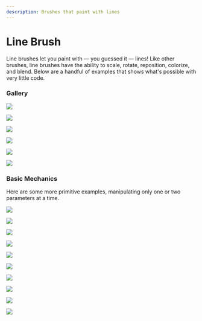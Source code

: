```yaml
---
description: Brushes that paint with lines
---
```


# Line Brush

Line brushes let you paint with — you guessed it — lines! Like other brushes, line brushes have the ability to scale, rotate, reposition, colorize, and blend. Below are a handful of  examples that shows what's possible with very little code.

### Gallery

![](../../../../.gitbook/assets/image%20%285%29.png)

![](../../../../.gitbook/assets/image%20%287%29.png)

![](../../../../.gitbook/assets/image%20%2810%29.png)

![](../../../../.gitbook/assets/image%20%283%29.png)

![](../../../../.gitbook/assets/image%20%281%29.png)

![](../../../../.gitbook/assets/image%20%286%29.png)

### Basic Mechanics

Here are some more primitive examples, manipulating only one or two parameters at a time.

![](../../../../.gitbook/assets/4a3650.jpeg)

![](../../../../.gitbook/assets/508758.png)

![](../../../../.gitbook/assets/275290%20%282%29.jpeg)

![](../../../../.gitbook/assets/f13716.jpeg)

![](../../../../.gitbook/assets/e06fd9.png)

![](../../../../.gitbook/assets/3904cf%20%282%29.jpeg)

![](../../../../.gitbook/assets/4c2d2c%20%281%29.jpeg)

![](../../../../.gitbook/assets/b48784.png)

![](../../../../.gitbook/assets/de8341%20%281%29.jpeg)

![](../../../../.gitbook/assets/658566.jpeg)

